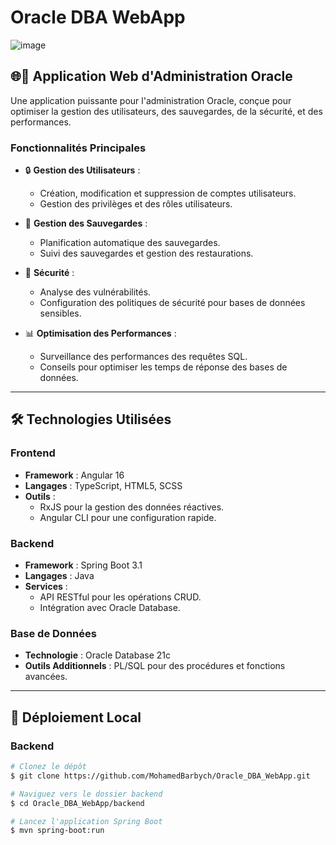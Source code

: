 # Oracle DBA WebApp

![image](https://github.com/user-attachments/assets/ab877b52-7402-4f74-aa9f-ebcf5a85947f)


## 🌐🔧 Application Web d'Administration Oracle

Une application puissante pour l'administration Oracle, conçue pour optimiser la gestion des utilisateurs, des sauvegardes, de la sécurité, et des performances.

### **Fonctionnalités Principales**

- 🔒 **Gestion des Utilisateurs** :
  - Création, modification et suppression de comptes utilisateurs.
  - Gestion des privilèges et des rôles utilisateurs.

- 📂 **Gestion des Sauvegardes** :
  - Planification automatique des sauvegardes.
  - Suivi des sauvegardes et gestion des restaurations.

- 🔐 **Sécurité** :
  - Analyse des vulnérabilités.
  - Configuration des politiques de sécurité pour bases de données sensibles.

- 📊 **Optimisation des Performances** :
  - Surveillance des performances des requêtes SQL.
  - Conseils pour optimiser les temps de réponse des bases de données.

---

## 🛠️ **Technologies Utilisées**

### **Frontend**
- **Framework** : Angular 16
- **Langages** : TypeScript, HTML5, SCSS
- **Outils** :
  - RxJS pour la gestion des données réactives.
  - Angular CLI pour une configuration rapide.

### **Backend**
- **Framework** : Spring Boot 3.1
- **Langages** : Java
- **Services** :
  - API RESTful pour les opérations CRUD.
  - Intégration avec Oracle Database.

### **Base de Données**
- **Technologie** : Oracle Database 21c
- **Outils Additionnels** : PL/SQL pour des procédures et fonctions avancées.

---

## 🚀 **Déploiement Local**

### **Backend**
```bash
# Clonez le dépôt
$ git clone https://github.com/MohamedBarbych/Oracle_DBA_WebApp.git

# Naviguez vers le dossier backend
$ cd Oracle_DBA_WebApp/backend

# Lancez l'application Spring Boot
$ mvn spring-boot:run
